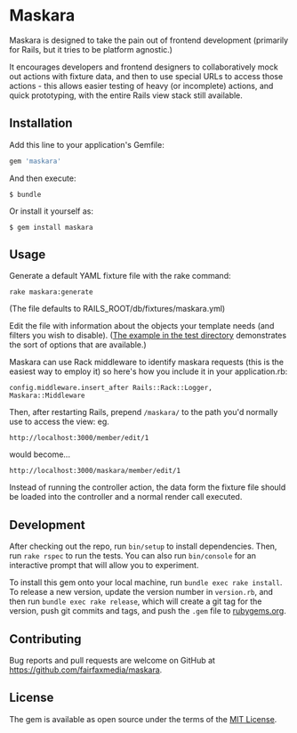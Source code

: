 # Maskara

Maskara is designed to take the pain out of frontend development (primarily for Rails, but it tries to be platform agnostic.)

It encourages developers and frontend designers to collaboratively mock out actions with fixture data, and then to use special URLs to access those actions - this allows easier testing of heavy (or incomplete) actions, and quick prototyping, with the entire Rails view stack still available.


## Installation

Add this line to your application's Gemfile:

```ruby
gem 'maskara'
```

And then execute:

    $ bundle

Or install it yourself as:

    $ gem install maskara


## Usage

Generate a default YAML fixture file with the rake command:

```
rake maskara:generate
```

(The file defaults to RAILS_ROOT/db/fixtures/maskara.yml)

Edit the file with information about the objects your template needs (and filters you wish to disable). ([The example in the test directory](spec/dummy/db/fixtures/maskara.yml) demonstrates the sort of options that are available.)

Maskara can use Rack middleware to identify maskara requests (this is the easiest way to employ it) so here's how you include it in your application.rb:

```
config.middleware.insert_after Rails::Rack::Logger, Maskara::Middleware
```

Then, after restarting Rails, prepend `/maskara/` to the path you'd normally use to access the view: eg.

```
http://localhost:3000/member/edit/1
```

would become...

```
http://localhost:3000/maskara/member/edit/1
```

Instead of running the controller action, the data form the fixture file should be loaded into the controller and a normal render call executed.


## Development

After checking out the repo, run `bin/setup` to install dependencies. Then, run `rake rspec` to run the tests. You can also run `bin/console` for an interactive prompt that will allow you to experiment.

To install this gem onto your local machine, run `bundle exec rake install`. To release a new version, update the version number in `version.rb`, and then run `bundle exec rake release`, which will create a git tag for the version, push git commits and tags, and push the `.gem` file to [rubygems.org](https://rubygems.org).

## Contributing

Bug reports and pull requests are welcome on GitHub at https://github.com/fairfaxmedia/maskara.


## License

The gem is available as open source under the terms of the [MIT License](http://opensource.org/licenses/MIT).
